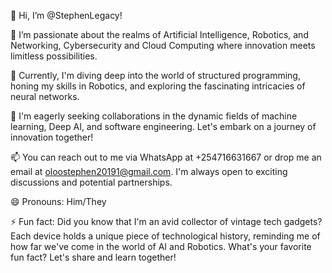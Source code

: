 👋 Hi, I’m @StephenLegacy!

👀 I’m passionate about the realms of Artificial Intelligence, Robotics, and Networking, Cybersecurity and Cloud Computing where innovation meets limitless possibilities.

🌱 Currently, I'm diving deep into the world of structured programming, honing my skills in Robotics, and exploring the fascinating intricacies of neural networks.

💞️ I'm eagerly seeking collaborations in the dynamic fields of machine learning, Deep AI, and software engineering. Let's embark on a journey of innovation together!

📫 You can reach out to me via WhatsApp at +254716631667 or drop me an email at oloostephen20191@gmail.com. I'm always open to exciting discussions and potential partnerships.

😄 Pronouns: Him/They

⚡ Fun fact: Did you know that I'm an avid collector of vintage tech gadgets? Each device holds a unique piece of technological history, reminding me of how far we've come in the world of AI and Robotics. What's your favorite fun fact? Let's share and learn together!
